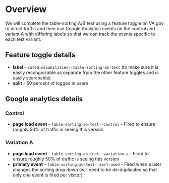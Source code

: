 # Overview
We will complete the table-sorting A/B test using a feature toggle on VA.gov to direct traffic and then use Google Analytics events on the control and variant A with differing labels so that we can track the events specific to each test variant.


## Feature toggle details
- **label** - `rated-disabilities--table-sorting-ab-test` (to make sure it is easily recongnizable as separate from the other feature toggles and is easily searchable)
- **split** - 50 percent of logged in users


## Google analytics details

### Control
- **page load event** - `table-sorting-ab-test--control` - Fired to ensure roughly 50% of traffic is seeing this version

### Variation A
- **page load event** - `table-sorting-ab-test--variation-a` - Fired to ensure roughly 50% of traffic is seeing this version
- **primary event** - `table-sorting-ab-test--sort-used` - Fired when a user changes the sorting drop down (will need to be de-duplicated so that only one event is fired per visitor)
